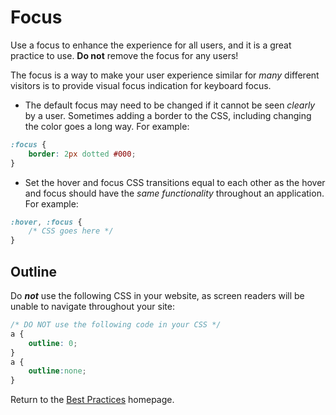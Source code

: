 # Focus

Use a focus to enhance the experience for all users, and it is a great practice to use. **Do not** remove the focus for any users!

The focus is a way to make your user experience similar for *many* different visitors is to provide visual focus indication for keyboard focus.

* The default focus may need to be changed if it cannot be seen *clearly* by a user. Sometimes adding a border to the CSS, including changing the color goes a long way. For example:  
```css
:focus {
	border: 2px dotted #000;
}
```
* Set the hover and focus CSS transitions equal to each other as the hover and focus should have the *same functionality* throughout an application. For example:
```css
:hover, :focus {
	/* CSS goes here */
}
```

## Outline
Do **_not_** use the following CSS in your website, as screen readers will be unable to navigate throughout your site:

```css
/* DO NOT use the following code in your CSS */
a {
	outline: 0;
}
a {
	outline:none;
}
```

Return to the [Best Practices](../BestPractices.md) homepage.
